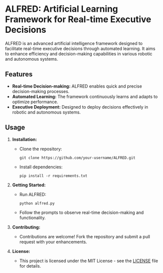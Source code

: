 # ALFRED: Artificial Learning Framework for Real-time Executive Decisions

ALFRED is an advanced artificial intelligence framework designed to facilitate real-time executive decisions through automated learning. It aims to enhance efficiency and decision-making capabilities in various robotic and autonomous systems.

## Features

- **Real-time Decision-making:** ALFRED enables quick and precise decision-making processes.
- **Automated Learning:** The framework continuously learns and adapts to optimize performance.
- **Executive Deployment:** Designed to deploy decisions effectively in robotic and autonomous systems.

## Usage

1. **Installation:**
   - Clone the repository:
     ```
     git clone https://github.com/your-username/ALFRED.git
     ```
   - Install dependencies:
     ```
     pip install -r requirements.txt
     ```
   
2. **Getting Started:**
   - Run ALFRED:
     ```
     python alfred.py
     ```
   - Follow the prompts to observe real-time decision-making and functionality.

3. **Contributing:**
   - Contributions are welcome! Fork the repository and submit a pull request with your enhancements.

4. **License:**
   - This project is licensed under the MIT License - see the [LICENSE](LICENSE) file for details.
